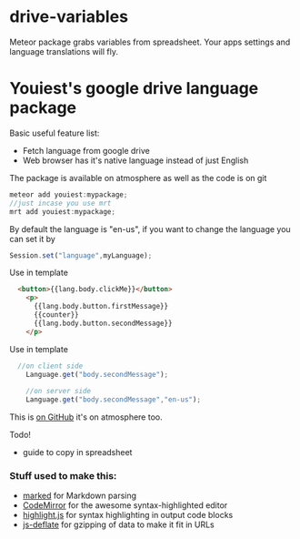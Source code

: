 # drive-variables
Meteor package grabs variables from spreadsheet. Your apps settings and language translations will fly.

# Youiest's google drive language package

Basic useful feature list:

 * Fetch language from google drive
 * Web browser has it's native language instead of just English

The package is available on atmosphere as well as the code is on git 

```javascript
meteor add youiest:mypackage;
//just incase you use mrt
mrt add youiest:mypackage;

```

By default the language is "en-us", if you want to change the language you can set 
it by 

```javascript
Session.set("language",myLanguage);

```

Use in template

```html
  <button>{{lang.body.clickMe}}</button>
    <p>
      {{lang.body.button.firstMessage}} 
      {{counter}} 
      {{lang.body.button.secondMessage}}
    </p>

```

Use in template

```javascript
  //on client side
    Language.get("body.secondMessage");
    
    //on server side
    Language.get("body.secondMessage","en-us");

```

This is [on GitHub](https://github.com/youest/somerepot) it's on atmosphere too.



Todo!

* guide to copy in spreadsheet

### Stuff used to make this:

 * [marked](https://github.com/chjj) for Markdown parsing
 * [CodeMirror](http://codemirror.net/) for the awesome syntax-highlighted editor
 * [highlight.js](http://softwaremaniacs.org/soft/highlight/en/) for syntax highlighting in output code blocks
 * [js-deflate](https://github.com/dankogai/js-deflate) for gzipping of data to make it fit in URLs

